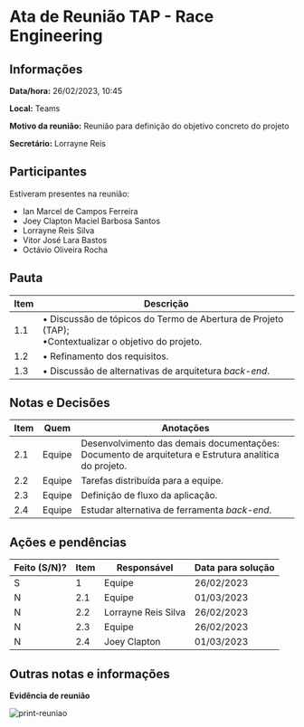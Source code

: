 # Ata de Reunião TAP - Race Engineering

## Informações
**Data/hora:** 26/02/2023, 10:45

**Local:** Teams

**Motivo da reunião:** Reunião para definição do objetivo concreto do projeto 

**Secretário:** Lorrayne Reis

## Participantes
Estiveram presentes na reunião:
- Ian Marcel de Campos Ferreira
- Joey Clapton Maciel Barbosa Santos
- Lorrayne Reis Silva
- Vitor José Lara Bastos
- Octávio Oliveira Rocha


## Pauta

Item | Descrição
---- | ----
1.1 | • Discussão de tópicos do Termo de Abertura de Projeto (TAP);<br>•Contextualizar o objetivo do projeto. 
1.2 | • Refinamento dos requisitos.
1.3 | • Discussão de alternativas de arquitetura *back-end*.


## Notas e Decisões
Item | Quem | Anotações |
---- | ---- | ---- |
2.1 | Equipe | Desenvolvimento das demais documentações: Documento de arquitetura e Estrutura analítica do projeto. |
2.2 | Equipe | Tarefas distribuída para a equipe. |
2.3 | Equipe | Definição de fluxo da aplicação. |
2.4 | Equipe | Estudar alternativa de ferramenta *back-end*. |


## Ações e pendências
| Feito (S/N)? | Item | Responsável | Data para solução |
| ---- | ---- | ---- | ---- |
| S | 1| Equipe | 26/02/2023 |
| N | 2.1 | Equipe | 01/03/2023 |
| N | 2.2 | Lorrayne Reis Silva | 26/02/2023 |
| N | 2.3 | Equipe | 26/02/2023 |
| N | 2.4 | Joey Clapton | 01/03/2023 |

## Outras notas e informações

**Evidência de reunião**


![print-reuniao](imagens/2023-02-26-Evidencia-Reuniao.png "26/02/2023")


